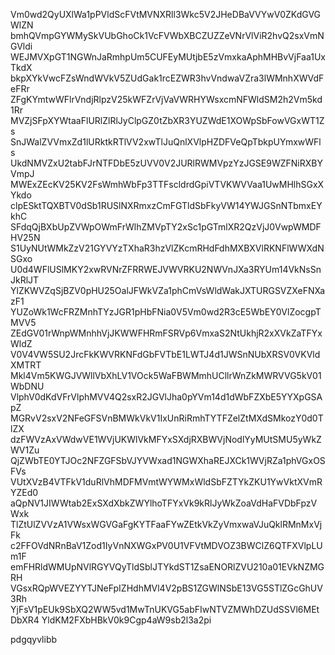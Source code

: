 Vm0wd2QyUXlWa1pPVldScFVtMVNXRll3Wkc5V2JHeDBaVVYwV0ZKdGVGWlZN
bmhQVmpGYWMySkVUbGhoCk1VcFVWbXBCZUZZeVNrVlViR2hvQ2sxVmNGVldi
WEJMVXpGT1NGWnJaRmhpUm5CUFEyMUtjbE5zVmxkaAphMHBvVjFaa1UxTkdX
bkpXYkVwcFZsWndWVkV5ZUdGak1rcEZWR3hvVndwaVZra3lWMnhXWVdFeFRr
ZFgKYmtwWFlrVndjRlpzV25kWFZrVjVaVWRHYWsxcmNFWldSM2h2Vm5kd1Rr
MVZjSFpXYWtaaFlURlZlRlJyClpGZ0tZbXR3YUZWdE1XOWpSbFowVGxWT1Zs
SnJWalZVVmxZd1lURktkRTlVV2xwTlJuQnlXVlpHZDFVeQpTbkpUYmxwWFls
UkdNMVZxU2tabFJrNTFDbE5zUVV0V2JURlRWMVpzYzJGSE9WZFNiRXBYVmpJ
MWExZEcKV25KV2FsWmhWbFp3TTFscldrdGpiVTVKWVVaa1UwMHlhSGxXYkdo
clpESktTQXBTV0dSb1RUSlNXRmxzCmFGTldSbFkyVW14YWJGSnNTbmxEYkhC
SFdqQjBXbUpZVWpOWmFrWlhZMVpTY2xSc1pGTmlXR2QzVjJ0VwpWMDFHV25N
S1UyNUtWMkZzV21GYVYzTXhaR3hzVlZKcmRHdFdhMXBXVlRKNFlWWXdNSGxo
U0d4WFlUSlMKY2xwRVNrZFRRWEJVWVRKU2NWVnJXa3RYUm14VkNsSnJkRlJT
YlZKWVZqSjBZV0pHU25OalJFWkVZa1phCmVsWldWakJXTURGSVZXeFNXazF1
YUZoWk1WcFRZMnhTYzJGR1pHbFNia0V5Vm0wd2R3cE5WbEY0VlZocgpTMVV5
ZEdGV01rWnpWMnhhVjJKWWFHRmFSRVp6VmxaS2NtUkhjR2xXVkZaTFYxWldZ
V0V4VW5SU2JrcFkKWVRKNFdGbFVTbE1LWTJ4d1JWSnNUbXRSV0VKVldXMTRT
Mkl4Vm5KWGJVWllVbXhLV1VOck5WaFBWMmhUCllrWnZkMWRVVG5kV01WbDNU
VlphV0dKdVFrVlphMVV4Q2sxR2JGVlJha0pYVm14d1dWbFZXbE5YYXpGSApZ
MGRvV2sxV2NFeGFSVnBMWkVkV1IxUnRiRmhTYTFZelZtMXdSMkozY0d0TlZX
dzFWVzAxVWdwVE1WVjUKWlVkMFYxSXdjRXBWVjNodlYyMUtSMU5yWkZWV1Zu
QjZWbTE0YTJOc2NFZGFSbVJYVWxad1NGWXhaREJXCk1WVjRZa1phVGxOSFVs
VUtXVzB4VTFkV1duRlVhMDFMVmtWYWMxWldSbFZTYkZKU1YwVktXVmRYZEd0
aQpNV1JIWWtab2ExSXdXbkZWYlhoTFYxVk9kRlJyWkZoaVdHaFVDbFpzVWxk
TlZtUlZVVzA1VWsxWGVGaFgKYTFaaFYwZEtkVkZyVmxwaVJuQklRMnMxVjFk
c2FFOVdNRnBaV1Zod1IyVnNXWGxPV0U1VFVtMDVOZ3BWClZ6QTFXVlpLUm1F
emFHRldWMUpNVlRGYVQyTldSblJTYkdST1ZsaENORlZVU210a01EVkNZMGRH
VGsxRQpWVEZYYTJNeFpIZHdhMVl4V2pBS1ZGWlNSbE13VG5STlZGcGhUV3Rh
YjFsV1pEUk9SbXQ2WW5vd1MwTnUKVG5abFIwNTVZMWhDZUdSSVl6MEtDbXR4
YldKM2FXbHBkV0k9Cgp4aW9sb2l3a2pi

pdgqyvlibb